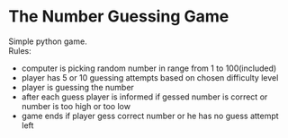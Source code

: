 # The Number Guessing Game

Simple python game.\
Rules:
- computer is picking random number in range from 1 to 100(included)
- player has 5 or 10 guessing attempts based on chosen difficulty level
- player is guessing the number
- after each guess player is informed if gessed number is correct or number is too high or too low
- game ends if player gess correct number or he has no guess attempt left
